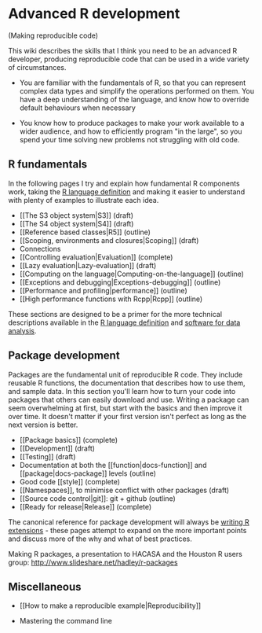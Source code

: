 # Advanced R development
(Making reproducible code)

This wiki describes the skills that I think you need to be an advanced R developer, producing reproducible code that can be used in a wide variety of circumstances.

* You are familiar with the fundamentals of R, so that you can represent
  complex data types and simplify the operations performed on them. You have a
  deep understanding of the language, and know how to override default
  behaviours when necessary

* You know how to produce packages to make your work available to a wider
  audience, and how to efficiently program "in the large", so you spend your
  time solving new problems not struggling with old code.

## R fundamentals

In the following pages I try and explain how fundamental R components work, taking the [R language definition][lang-def] and making it easier to understand with plenty of examples to illustrate each idea.

  * [[The S3 object system|S3]]  (draft)
  * [[The S4 object system|S4]]  (draft)
  * [[Reference based classes|R5]]  (outline)
  * [[Scoping, environments and closures|Scoping]]  (draft)
  * Connections
  * [[Controlling evaluation|Evaluation]]  (complete)
  * [[Lazy evaluation|Lazy-evaluation]]  (draft)
  * [[Computing on the language|Computing-on-the-language]]  (outline)
  * [[Exceptions and debugging|Exceptions-debugging]]  (outline)
  * [[Performance and profiling|performance]]  (outline)
  * [[High performance functions with Rcpp|Rcpp]]  (outline)

These sections are designed to be a primer for the more technical descriptions available in the [R language definition][lang-def] and [software for data analysis](http://amzn.com/0387759352).

## Package development

Packages are the fundamental unit of reproducible R code. They include reusable R functions, the documentation that describes how to use them, and sample data. In this section you'll learn how to turn your code into packages that others can easily download and use. Writing a package can seem overwhelming at first, but start with the basics and then improve it over time. It doesn't matter if your first version isn't perfect as long as the next version is better.

  * [[Package basics]]  (complete)
  * [[Development]]  (draft)
  * [[Testing]]  (draft)
  * Documentation at both the [[function|docs-function]] and
    [[package|docs-package]] levels  (outline)
  * Good code [[style]]  (complete)
  * [[Namespaces]], to minimise conflict with other packages  (draft)
  * [[Source code control|git]]: git + github  (outline)
  * [[Ready for release|Release]]  (complete)

The canonical reference for package development will always be [writing R extensions][r-ext] - these pages attempt to expand on the more important points and discuss more of the why and what of best practices.

Making R packages, a presentation to HACASA and the Houston R users group: http://www.slideshare.net/hadley/r-packages

<!-- ## Specialised data languages

* You know the three specialised languages needed to extract data from the
  types of data that analysts encounter most often: regular expressions for
  strings, SQL for databases, and xpath for xml.

These types of data come up so frequently it's useful to know a little about them and the specialised languages that you use to work with them:

  * [[Strings and regular expressions|lang-regexp]]  (outline)
  * [[Databases and SQL|lang-sql]]  (outline)
  * [[XML and XPath|lang-xml]]   (outline) -->

## Miscellaneous

* [[How to make a reproducible example|Reproducibility]]
* Mastering the command line

  [lang-def]:http://cran.r-project.org/doc/manuals/R-lang.html
  [r-ext]:http://cran.r-project.org/doc/manuals/R-exts.html